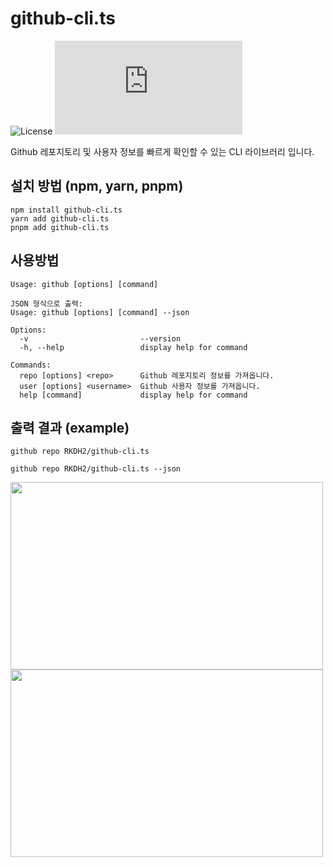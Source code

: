 # github-cli.ts
![License](https://img.shields.io/badge/License-MIT-blue.svg?color=green) ![npm](https://img.shields.io/npm/v/github-cli.ts?color=orange)

Github 레포지토리 및 사용자 정보를 빠르게 확인할 수 있는 CLI 라이브러리 입니다.

## 설치 방법 (npm, yarn, pnpm)
```
npm install github-cli.ts
yarn add github-cli.ts
pnpm add github-cli.ts
```

## 사용방법
```
Usage: github [options] [command]
```
```
JSON 형식으로 출력:
Usage: github [options] [command] --json
```
```
Options:
  -v                         --version
  -h, --help                 display help for command
```
```
Commands:
  repo [options] <repo>      Github 레포지토리 정보를 가져옵니다.
  user [options] <username>  Github 사용자 정보를 가져옵니다.
  help [command]             display help for command
```

## 출력 결과 (example)
```
github repo RKDH2/github-cli.ts
```
```
github repo RKDH2/github-cli.ts --json
```
<img src="https://github.com/RKDH2/github-cli.ts/blob/main/assets/github-cli-1.png" width="500" height="300"/> <img src="https://github.com/RKDH2/github-cli.ts/blob/main/assets/github-cli-2.png" width="500" height="300"/>
